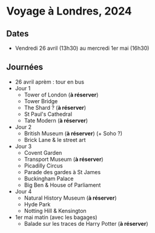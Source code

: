 # Voyage à Londres, 2024

## Dates

* Vendredi 26 avril (13h30) au mercredi 1er mai (16h30)

## Journées

* 26 avril aprèm : tour en bus
* Jour 1
  * Tower of London (**à réserver**)
  * Tower Bridge
  * The Shard ? (**à réserver**)
  * St Paul's Cathedral
  * Tate Modern (**à réserver**)
* Jour 2
  * British Museum (**à réserver**) (+ Soho ?)
  * Brick Lane & le street art
* Jour 3
  * Covent Garden
  * Transport Museum (**à réserver**)
  * Picadilly Circus
  * Parade des gardes à St James
  * Buckingham Palace
  * Big Ben & House of Parliament
* Jour 4
  * Natural History Museum (**à réserver**)
  * Hyde Park
  * Notting Hill & Kensington
* 1er mai matin (avec les bagages)
  * Balade sur les traces de Harry Potter (**à réserver**)
